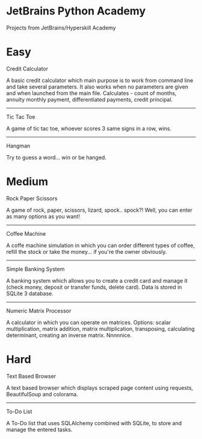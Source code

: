 # JetBrains Python Academy
Projects from JetBrains/Hyperskill Academy

# Easy

Credit Calculator

A basic credit calculator which main purpose is to work from command line and take several parameters.
It also works when no parameters are given and when launched from the main file.
Calculates - count of months, annuity monthly payment, differentiated payments, credit principal.

---

Tic Tac Toe

A game of tic tac toe, whoever scores 3 same signs in a row, wins.

---

Hangman

Try to guess a word... win or be hanged.

# Medium

Rock Paper Scissors

A game of rock, paper, scissors, lizard, spock.. 
 spock?! Well, you can enter as many options as you want! 

---

Coffee Machine

A coffe machine simulation in which you can order different types of coffee, 
refill the stock or take the money... if you're the owner obviously.
 
---

Simple Banking System

A banking system which allows you to create a credit card and manage it (check money, deposit or transfer funds, delete card). 
Data is stored in SQLite 3 database.
 
---

Numeric Matrix Processor

A calculator in which you can operate on matrices. 
Options: scalar multiplication, matrix addition, matrix multiplication, transposing, calculating determinant, creating an inverse matrix. 
Nnnnnice.

# Hard

Text Based Browser

A text based browser which displays scraped page content using requests, BeautifulSoup and colorama.
 
---

To-Do List

A To-Do list that uses SQLAlchemy combined with SQLite, to store and manage the entered tasks.
